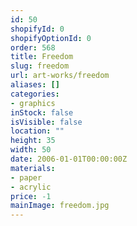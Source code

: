 ```yaml
---
id: 50
shopifyId: 0
shopifyOptionId: 0
order: 568
title: Freedom
slug: freedom
url: art-works/freedom
aliases: []
categories:
- graphics
inStock: false
isVisible: false
location: ""
height: 35
width: 50
date: 2006-01-01T00:00:00Z
materials:
- paper
- acrylic
price: -1
mainImage: freedom.jpg
---
```

